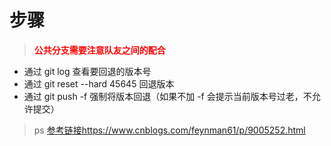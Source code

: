 # 步骤

> **<font color="red">公共分支需要注意队友之间的配合</font>**

- 通过 git log 查看要回退的版本号
- 通过 git reset --hard 45645  回退版本
- 通过 git push -f 强制将版本回退（如果不加 -f 会提示当前版本号过老，不允许提交）

> ps [参考链接](https://www.cnblogs.com/feynman61/p/9005252.html)https://www.cnblogs.com/feynman61/p/9005252.html
